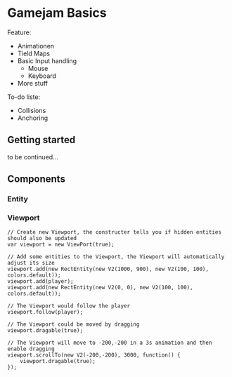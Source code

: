 # Gamejam Basics

Feature:

* Animationen
* Tield Maps
* Basic Input handling
	* Mouse
	* Keyboard
* More stuff

To-do liste:

* Collisions
* Anchoring

## Getting started

to be continued...

## Components

### Entity

### Viewport

	// Create new Viewport, the constructer tells you if hidden entities should also be updated
	var viewport = new ViewPort(true);
	
	// Add some entities to the Viewport, the Viewport will automatically adjust its size
	viewport.add(new RectEntity(new V2(1000, 900), new V2(100, 100), colors.default));
	viewport.add(player);
	viewport.add(new RectEntity(new V2(0, 0), new V2(100, 100), colors.default));

	// The Viewport would follow the player
	viewport.follow(player);
	
	// The Viewport could be moved by dragging
	viewport.dragable(true);
	
	// The Viewport will move to -200,-200 in a 3s animation and then enable dragging
	viewport.scrollTo(new V2(-200,-200), 3000, function() {
		viewport.dragable(true);
	});

